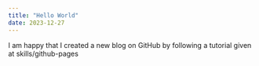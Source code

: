 ```yaml
---
title: "Hello World"
date: 2023-12-27
---
```


I am happy that I created a new blog on GitHub by following a tutorial given at skills/github-pages
